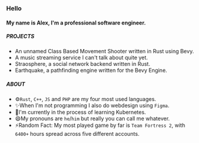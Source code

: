 ### Hello

#### My name is Alex, I'm a professional software engineer.

##### PROJECTS
- An unnamed Class Based Movement Shooter written in Rust using Bevy.
- A music streaming service I can't talk about quite yet.
- Straosphere, a social network backend written in Rust.
- Earthquake, a pathfinding engine written for the Bevy Engine.

##### ABOUT
- ⚙️`Rust`, `C++`, `JS` and `PHP` are my four most used languages.
- ✨When I'm not programming I also do webdesign using `Figma`.
- 🌱I'm currently in the process of learning Kubernetes.
- 😄My pronouns are `he`/`him` but really you can call me whatever.
- ⚡Random Fact: My most played game by far is `Team Fortress 2`, with `6400+` hours spread across five different accounts.

<!--
**UndefinedBHVR/UndefinedBHVR** is a ✨ _special_ ✨ repository because its `README.md` (this file) appears on your GitHub profile.

Here are some ideas to get you started:

- 🔭 I’m currently working on ...
- 🌱 I’m currently learning ...
- 👯 I’m looking to collaborate on ...
- 🤔 I’m looking for help with ...
- 💬 Ask me about ...
- 📫 How to reach me: ...
- 😄 Pronouns: ...
- ⚡ Fun fact: ...
-->
